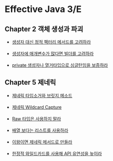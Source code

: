 # Effective Java 3/E

## Chapter 2 객체 생성과 파괴

<ul>
    <li><a href="docs/item1.md">생성자 대신 정적 팩터리 메서드를 고려하라</a></li>
    <br>
    <li><a href="docs/item2.md">생성자에 매개변수가 많다면 빌더를 고려하라</a></li>
    <br>
    <li><a href="docs/item3.md">private 생성자나 열거타입으로 싱글턴임을 보증하라</a></li>
</ul>


## Chapter 5 제네릭

<ul>
    <li><a href="docs/java_docs_type_erasure_with_bridge_method.md">제네릭 타입소거와 브릿지 메소드</a></li>
    <br>
    <li><a href="docs/java_capture_of.md">제네릭 Wildcard Capture</a></li>
    <br>
    <li><a href="docs/item26.md">Raw 타입은 사용하지 말라</a></li>
    <br>
    <li><a href="docs/item28.md">배열 보다는 리스트를 사용하라</a></li>
    <br>
    <li><a href="docs/item30.md">이왕이면 제네릭 메서드로 만들라</a></li>
    <br>
    <li><a href="docs/item31.md">한정적 와일드카드를 사용해 API 유연성을 높이라</a></li>
</ul>
